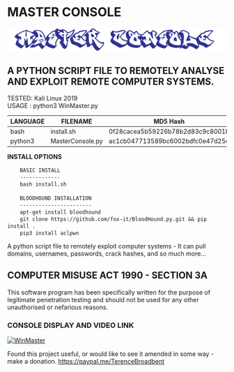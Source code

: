 # MASTER CONSOLE
![Screenshot](picture0.png)
## A PYTHON SCRIPT FILE TO REMOTELY ANALYSE AND EXPLOIT REMOTE COMPUTER SYSTEMS.

TESTED: Kali Linux 2019 <br>
USAGE : python3 WinMaster.py

| LANGUAGE  | FILENAME         | MD5 Hash                         | Version          |
|------     |------            | -------                          | ----             |
| bash      | install.sh       | 0f28cacea5b59226b78b2d83c9c8001b | Pr0J3CT_M@k30V3r |
| python3   | MasterConsole.py | ac1cb047713589bc6002bdfc0e47d25c | Pr0J3CT_M@k30V3r |

**INSTALL OPTIONS**

        BASIC INSTALL
        -------------
        bash install.sh

        BLOODHOUND INSTALLATION
        -----------------------
        apt-get install bloodhound
        git clone https://github.com/fox-it/BloodHound.py.git && pip install .
        pip3 install aclpwn
     	              
A python script file to remotely exploit computer systems - It can pull domains, usernames, passwords, crack hashes, and so much more...

## COMPUTER MISUSE ACT 1990 - SECTION 3A
This software program has been specifically written for the purpose of legitimate penetration testing and should not be used for any other unauthorised or nefarious reasons.

### CONSOLE DISPLAY AND VIDEO LINK
[![WinMaster](https://github.com/BroadbentT/WIN-MASTER/blob/master/picture1.png)](https://youtu.be/6kbGW_IIq2A "MasterConsole")

Found this project useful, or would like to see it amended in some way - make a donation.
https://paypal.me/TerenceBroadbent
